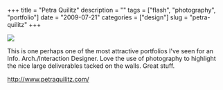 +++
title = "Petra Quilitz"
description = ""
tags = ["flash", "photography", "portfolio"]
date = "2009-07-21"
categories = ["design"]
slug = "petra-quilitz"
+++


 

  <div id="screens-thumbs" class="clearfix">
    <div class="txt-center" id="design-submission"><a href="http://www.petraquilitz.com/"><img id='bluga-thumbnail-1836' class='bluga-thumbnail large' src='http://media.konigi.com/bluga/
wt4a65fcde19e4f_0.jpg'/></a></div>  
  </div>   
<p>This is one perhaps one of the most attractive portfolios I've seen for an Info. Arch./Interaction Designer. Love the use of photography to highlight the nice large deliverables tacked on the walls. Great stuff.</p>
<p><a href="http://www.petraquilitz.com/">http://www.petraquilitz.com/</a></p>




